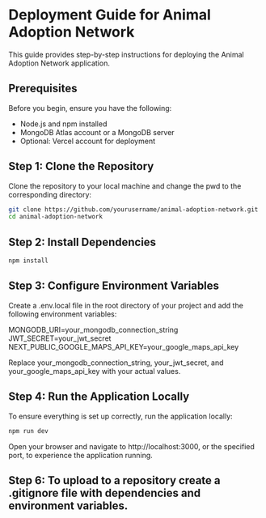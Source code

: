 # Deployment Guide for Animal Adoption Network
This guide provides step-by-step instructions for deploying the Animal Adoption Network application.

## Prerequisites
Before you begin, ensure you have the following:

- Node.js and npm installed
- MongoDB Atlas account or a MongoDB server
- Optional: Vercel account for deployment

## Step 1: Clone the Repository
Clone the repository to your local machine and change the pwd to the corresponding directory:

```bash
git clone https://github.com/yourusername/animal-adoption-network.git
cd animal-adoption-network
```

## Step 2: Install Dependencies
```bash
npm install
```

## Step 3: Configure Environment Variables
Create a .env.local file in the root directory of your project and add the following environment variables:

MONGODB_URI=your_mongodb_connection_string
JWT_SECRET=your_jwt_secret
NEXT_PUBLIC_GOOGLE_MAPS_API_KEY=your_google_maps_api_key

Replace your_mongodb_connection_string, your_jwt_secret, and your_google_maps_api_key with your actual values.

## Step 4: Run the Application Locally
To ensure everything is set up correctly, run the application locally:
```bash
npm run dev
```

Open your browser and navigate to http://localhost:3000, or the specified port, to experience the application running.

## Step 6: To upload to a repository create a .gitignore file with dependencies and environment variables.